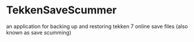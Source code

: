 # TekkenSaveScummer
an application for backing up and restoring tekken 7 online save files (also known as save scumming)
